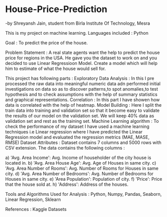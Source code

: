 # House-Price-Prediction
-by Shreyansh Jain, student from Birla Institute Of Technology, Mesra

This is my project on machine learning. Languages included : Python

Goal : To predict the price of the house.

Problem Statement :
A real state agents want the help to predict the house price for regions in the USA. He gave you the dataset to work on and you decided to use Linear Regressioon Model. Create a model which will help him to estimate of what the house would sell for.

This project has following parts :
Exploratory Data Analysis : In this I pre processed the raw data into meaningful numeric data adn performed initial investigations on data so as to discover patterns,to spot anomalies,to test hypothesis and to check assumptions with the help of summary statistics and graphical representations.
Correlation : In this part I have showen how data is correlated with the help of heatmap.
Model Building : Here I split the train data into training and validation set so that it become easy to validate the results of our model on the validation set. We will keep 40% data as validation set and rest as the training set.
Machine Learning algorithm : To check the performance of my dataset I have used a machine learning techniques i.e Linear regression where I have predicted the Linear Regression model and evaluated the regression metrics (MAE, MASE, RMSE)
Dataset Attributes :
Dataset contains 7 columns and 5000 rows with CSV extension. The data contains the following columns :

a) 'Avg. Area Income': Avg. Income of householder of the city house is located in. b) 'Avg. Area House Age': Avg. Age of Houses in same city. c) 'Avg. Area Number of Rooms': Avg. Number of Rooms for Houses in same city. d) 'Avg. Area Number of Bedrooms': Avg. Number of Bedrooms for Houses in same city. e) 'Area Population': Population of city. f) 'Price': Price that the house sold at. h) 'Address': Address of the houses.

Tools and Algorithms Used for Analysis :
Python, Numpy, Pandas, Seaborn, Linear Regression, Sklearn

References :
Kaggle Datasets
